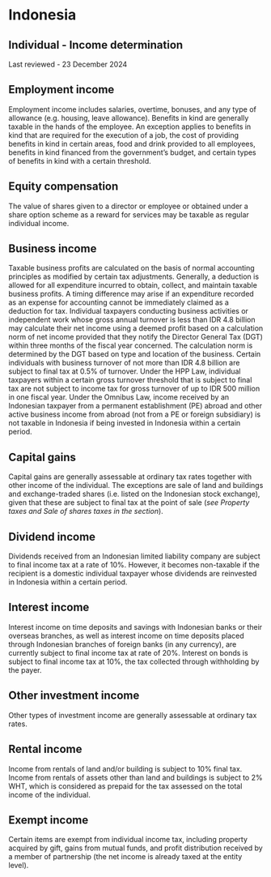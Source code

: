 # Indonesia
## Individual - Income determination
Last reviewed - 23 December 2024
## Employment income
Employment income includes salaries, overtime, bonuses, and any type of allowance (e.g. housing, leave allowance).
Benefits in kind are generally taxable in the hands of the employee. An exception applies to benefits in kind that are required for the execution of a job, the cost of providing benefits in kind in certain areas, food and drink provided to all employees, benefits in kind financed from the government’s budget, and certain types of benefits in kind with a certain threshold.
## Equity compensation
The value of shares given to a director or employee or obtained under a share option scheme as a reward for services may be taxable as regular individual income.
## Business income
Taxable business profits are calculated on the basis of normal accounting principles as modified by certain tax adjustments. Generally, a deduction is allowed for all expenditure incurred to obtain, collect, and maintain taxable business profits. A timing difference may arise if an expenditure recorded as an expense for accounting cannot be immediately claimed as a deduction for tax.
Individual taxpayers conducting business activities or independent work whose gross annual turnover is less than IDR 4.8 billion may calculate their net income using a deemed profit based on a calculation norm of net income provided that they notify the Director General Tax (DGT) within three months of the fiscal year concerned. The calculation norm is determined by the DGT based on type and location of the business.
Certain individuals with business turnover of not more than IDR 4.8 billion are subject to final tax at 0.5% of turnover. Under the HPP Law, individual taxpayers within a certain gross turnover threshold that is subject to final tax are not subject to income tax for gross turnover of up to IDR 500 million in one fiscal year.
Under the Omnibus Law, income received by an Indonesian taxpayer from a permanent establishment (PE) abroad and other active business income from abroad (not from a PE or foreign subsidiary) is not taxable in Indonesia if being invested in Indonesia within a certain period.
## Capital gains
Capital gains are generally assessable at ordinary tax rates together with other income of the individual. The exceptions are sale of land and buildings and exchange-traded shares (i.e. listed on the Indonesian stock exchange), given that these are subject to final tax at the point of sale (_see Property taxes and Sale of shares taxes in the section_).
## Dividend income
Dividends received from an Indonesian limited liability company are subject to final income tax at a rate of 10%. However, it becomes non-taxable if the recipient is a domestic individual taxpayer whose dividends are reinvested in Indonesia within a certain period.
## Interest income
Interest income on time deposits and savings with Indonesian banks or their overseas branches, as well as interest income on time deposits placed through Indonesian branches of foreign banks (in any currency), are currently subject to final income tax at rate of 20%. Interest on bonds is subject to final income tax at 10%, the tax collected through withholding by the payer.
## Other investment income
Other types of investment income are generally assessable at ordinary tax rates.
## Rental income
Income from rentals of land and/or building is subject to 10% final tax. Income from rentals of assets other than land and buildings is subject to 2% WHT, which is considered as prepaid for the tax assessed on the total income of the individual.
## Exempt income
Certain items are exempt from individual income tax, including property acquired by gift, gains from mutual funds, and profit distribution received by a member of partnership (the net income is already taxed at the entity level).
